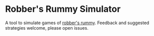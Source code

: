 # Robber's Rummy Simulator

A tool to simulate games of [robber's rummy](https://en.wikipedia.org/wiki/Robbers%27_rummy). Feedback and suggested strategies welcome, please open issues.
